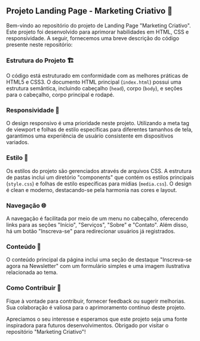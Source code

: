 ## Projeto Landing Page - Marketing Criativo 🚀

Bem-vindo ao repositório do projeto de Landing Page "Marketing Criativo". Este projeto foi desenvolvido para aprimorar habilidades em HTML, CSS e responsividade. A seguir, fornecemos uma breve descrição do código presente neste repositório:

### Estrutura do Projeto 🏗️

O código está estruturado em conformidade com as melhores práticas de HTML5 e CSS3. O documento HTML principal (`index.html`) possui uma estrutura semântica, incluindo cabeçalho (`head`), corpo (`body`), e seções para o cabeçalho, corpo principal e rodapé.

### Responsividade 📱

O design responsivo é uma prioridade neste projeto. Utilizando a meta tag de viewport e folhas de estilo específicas para diferentes tamanhos de tela, garantimos uma experiência de usuário consistente em dispositivos variados.

### Estilo 🎨

Os estilos do projeto são gerenciados através de arquivos CSS. A estrutura de pastas inclui um diretório "components" que contém os estilos principais (`style.css`) e folhas de estilo específicas para mídias (`media.css`). O design é clean e moderno, destacando-se pela harmonia nas cores e layout.

### Navegação 🌐

A navegação é facilitada por meio de um menu no cabeçalho, oferecendo links para as seções "Início", "Serviços", "Sobre" e "Contato". Além disso, há um botão "Inscreva-se" para redirecionar usuários já registrados.

### Conteúdo 📝

O conteúdo principal da página inclui uma seção de destaque "Inscreva-se agora na Newsletter" com um formulário simples e uma imagem ilustrativa relacionada ao tema.

### Como Contribuir 🤝

Fique à vontade para contribuir, fornecer feedback ou sugerir melhorias. Sua colaboração é valiosa para o aprimoramento contínuo deste projeto.

Apreciamos o seu interesse e esperamos que este projeto seja uma fonte inspiradora para futuros desenvolvimentos. Obrigado por visitar o repositório "Marketing Criativo"!
